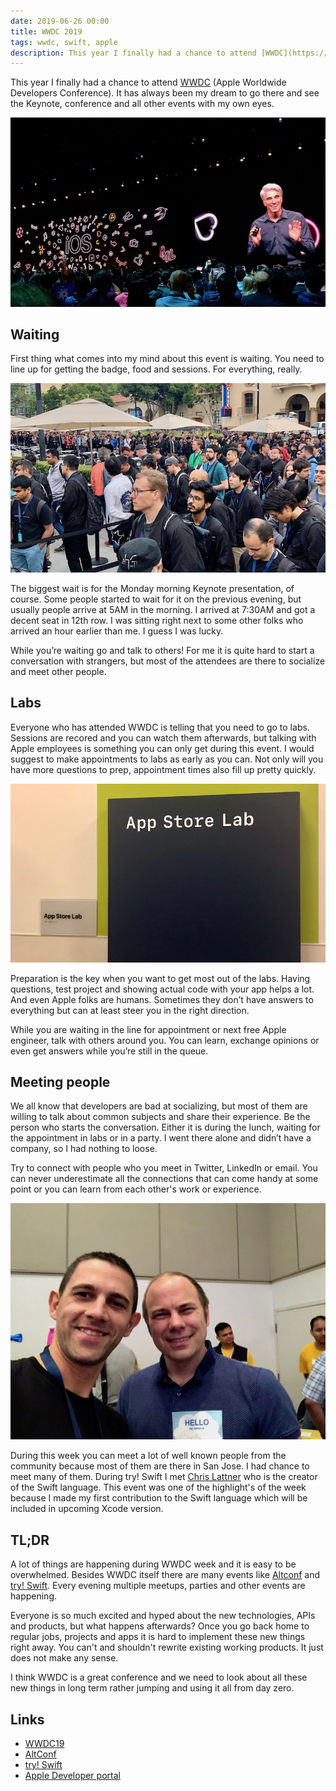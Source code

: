 ```yaml
---
date: 2019-06-26 00:00
title: WWDC 2019
tags: wwdc, swift, apple
description: This year I finally had a chance to attend [WWDC](https://developer.apple.com/wwdc19/) (Apple Worldwide Developers Conference). It has always been my dream to go there and see the Keynote, conference and all other events with my own eyes.
---
```


This year I finally had a chance to attend [WWDC](https://developer.apple.com/wwdc19/) (Apple Worldwide Developers Conference). It has always been my dream to go there and see the Keynote, conference and all other events with my own eyes.

![Keynote](/assets/img/wwdc2019/ios-craig-federighi.jpg)

## Waiting

First thing what comes into my mind about this event is waiting. You need to line up for getting the badge, food and sessions. For everything, really.

![Waiting in line for Keynote WWDC 2019](/assets/img/wwdc2019/waiting.jpg)

The biggest wait is for the Monday morning Keynote presentation, of course. Some people started to wait for it on the previous evening, but usually people arrive at 5AM in the morning. I arrived at 7:30AM and got a decent seat in 12th row. I was sitting right next to some other folks who arrived an hour earlier than me. I guess I was lucky.

While you’re waiting go and talk to others! For me it is quite hard to start a conversation with strangers, but most of the attendees are there to socialize and meet other people.

## Labs

Everyone who has attended WWDC is telling that you need to go to labs. Sessions are recored and you can watch them afterwards, but talking with Apple employees is something you can only get during this event. I would suggest to make appointments to labs as early as you can. Not only will you have more questions to prep, appointment times also fill up pretty quickly.

![App Store Labs](/assets/img/wwdc2019/labs.jpg)

Preparation is the key when you want to get most out of the labs. Having questions, test project and showing actual code with your app helps a lot. And even Apple folks are humans. Sometimes they don’t have answers to everything but can at least steer you in the right direction.

While you are waiting in the line for appointment or next free Apple engineer, talk with others around you. You can learn, exchange opinions or even get answers while you’re still in the queue.

## Meeting people

We all know that developers are bad at socializing, but most of them are willing to talk about common subjects and share their experience. Be the person who starts the conversation. Either it is during the lunch, waiting for the appointment in labs or in a party. I went there alone and didn’t have a company, so I had nothing to loose.

Try to connect with people who you meet in Twitter, LinkedIn or email. You can never underestimate all the connections that can come handy at some point or you can learn from each other's work or experience.

![Meeting Chris Lattner](/assets/img/wwdc2019/with-chris-lattner.jpg)

During this week you can meet a lot of well known people from the community because most of them are there in San Jose. I had chance to meet many of them. During try! Swift I met [Chris Lattner](https://twitter.com/clattner_llvm) who is the creator of the Swift language. This event was one of the highlight's of the week because I made my first contribution to the Swift language which will be included in upcoming Xcode version.

## TL;DR

A lot of things are happening during WWDC week and it is easy to be overwhelmed. Besides WWDC itself there are many events like [Altconf](http://altconf.com/) and [try! Swift](https://www.tryswift.co/events/2019/sanjose/). Every evening multiple meetups, parties and other events are happening.

Everyone is so much excited and hyped about the new technologies, APIs and products, but what happens afterwards? Once you go back home to regular jobs, projects and apps it is hard to implement these new things right away. You can't and shouldn't rewrite existing working products. It just does not make any sense.

I think WWDC is a great conference and we need to look about all these new things in long term rather jumping and using it all from day zero.

## Links

* [WWDC19](https://developer.apple.com/wwdc19/)
* [AltConf](http://altconf.com/)
* [try! Swift](https://www.tryswift.co/events/2019/sanjose/)
* [Apple Developer portal](https://developer.apple.com/)
